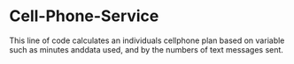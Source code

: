 # Cell-Phone-Service
This line of code calculates an individuals cellphone plan based on variable such as minutes anddata used, and by the numbers of text messages sent.
